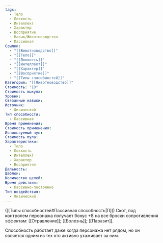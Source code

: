 ```yaml
---
tags:
  - Тело
  - Ловкость
  - Интеллект
  - Характер
  - Восприятие
  - Навык/Животноводство
  - Пассивная
Ссылки:
  - "[[Животноводство]]"
  - "[[Тело]]"
  - "[[Ловкость]]"
  - "[[Интеллект]]"
  - "[[Характер]]"
  - "[[Восприятие]]"
  - "[[Типы способностей]]"
Категория: "[[Животноводство]]"
Стоимость: "10"
Стоимость выкупа: 
Уровни: 
Связанные навыки: 
Источник:
  - Физический
Тип способности:
  - Пассивная
Время применения: 
Стоимость применения: 
Используемый пул: 
Стоимость пула: 
Характеристики:
  - Тело
  - Ловкость
  - Интеллект
  - Характер
  - Восприятие
Дальность: 
Шаблон: 
Количество целей: 
Время действия:
  - Пассивно-постоянно
Тип воздействия:
  - Физический
---
```

([[Типы способностей#Пассивная способность|П]]) Скот, под контролем персонажа получает бонус +8 на все броски сопротивления эффектам: [[Отравление]]; [[Болезнь]]; [[Паразит]].

Способность работает даже когда персонажа нет рядом, но он является одним из тех кто активно ухаживает за ним. 